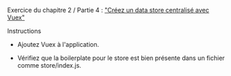 Exercice du chapitre 2 / Partie 4 : ["Créez un data store centralisé avec Vuex"](https://openclassrooms.com/fr/courses/6390311-creez-une-application-web-avec-vue-js/6869761-creez-un-data-store-centralise-avec-vuex)

Instructions

  - Ajoutez Vuex à l'application.

  - Vérifiez que la boilerplate pour le store est bien présente dans un fichier comme  store/index.js.
